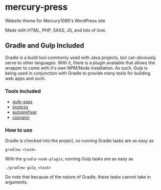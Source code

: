 # mercury-press
Website theme for Mercury1089's WordPress site

Made with HTML, PHP, SASS, JS, and lots of love.

## Gradle and Gulp Included
Gradle is a build tool commonly used with Java projects,
but can obviously serve to other languages. With it,
there is a plugin available that allows the wrapper
to come with it's own NPM/Node installation. As such,
Gulp is being used in conjunction with Gradle to provide
many tools for building web apps and such.

### Tools included
- [gulp-sass](https://github.com/dlmanning/gulp-sass)
- [postcss](https://github.com/postcss/postcss)
- [autoprefixer](https://github.com/postcss/autoprefixer)
- [cssnano](https://github.com/cssnano/cssnano)

### How to use
Gradle is checked into the project, so running Gradle tasks are as easy as
```
gradlew <task>
```


With the `gradle-node-plugin`, running Gulp tasks are as easy as
```
./gradlew gulp_<task>
```
Do note that because of the nature of Gradle, these tasks cannot take in arguments.
